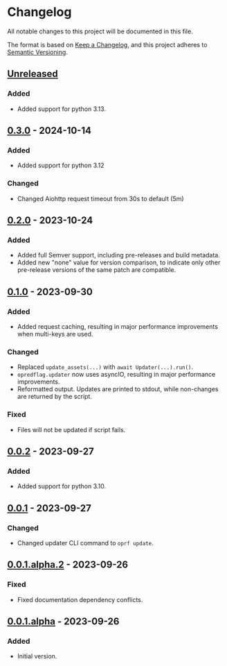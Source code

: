 # Changelog

All notable changes to this project will be documented in this file.

The format is based on [Keep a Changelog](https://keepachangelog.com/en/1.0.0/), and
this project adheres to [Semantic Versioning](https://semver.org/spec/v2.0.0.html).

## [Unreleased]

[//]: # "No changes yet."

### Added

- Added support for python 3.13.

## [0.3.0] - 2024-10-14

### Added

- Added support for python 3.12

### Changed

- Changed Aiohttp request timeout from 30s to default (5m)

## [0.2.0] - 2023-10-24

### Added

- Added full Semver support, including pre-releases and build metadata.
- Added new "none" value for version comparison, to indicate only other pre-release
  versions of the same patch are compatible.

## [0.1.0] - 2023-09-30

### Added

- Added request caching, resulting in major performance improvements when multi-keys are
  used.

### Changed

- Replaced `update_assets(...)` with `await Updater(...).run()`.
- `opredflag.updater` now uses asyncIO, resulting in major performance improvements.
- Reformatted output. Updates are printed to stdout, while non-changes are returned by
  the script.

### Fixed

- Files will not be updated if script fails.

## [0.0.2] - 2023-09-27

### Added

- Added support for python 3.10.

## [0.0.1] - 2023-09-27

### Changed

- Changed updater CLI command to `oprf update`.

## [0.0.1.alpha.2] - 2023-09-26

### Fixed

- Fixed documentation dependency conflicts.

## [0.0.1.alpha] - 2023-09-26

### Added

- Initial version.

[unreleased]: https://github.com/BobDotCom/py-opredflag/compare/v0.3.0...HEAD
[0.3.0]: https://github.com/BobDotCom/py-opredflag/releases/tag/v0.3.0
[0.2.0]: https://github.com/BobDotCom/py-opredflag/releases/tag/v0.2.0
[0.1.0]: https://github.com/BobDotCom/py-opredflag/releases/tag/v0.1.0
[0.0.2]: https://github.com/BobDotCom/py-opredflag/releases/tag/v0.0.2
[0.0.1]: https://github.com/BobDotCom/py-opredflag/releases/tag/v0.0.1
[0.0.1.alpha.2]: https://github.com/BobDotCom/py-opredflag/releases/tag/v0.0.1.alpha.2
[0.0.1.alpha]: https://github.com/BobDotCom/py-opredflag/releases/tag/v0.0.1.alpha

